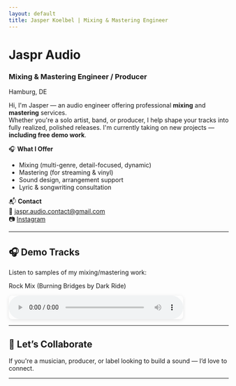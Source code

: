 ```yaml
---
layout: default
title: Jasper Koelbel | Mixing & Mastering Engineer
---
```


# Jaspr Audio  
### Mixing & Mastering Engineer / Producer  
Hamburg, DE

Hi, I'm Jasper — an audio engineer offering professional **mixing** and **mastering** services.  
Whether you're a solo artist, band, or producer, I help shape your tracks into fully realized, polished releases. I'm currently taking on new projects — **including free demo work**.

🎧 **What I Offer**  
- Mixing (multi-genre, detail-focused, dynamic)
- Mastering (for streaming & vinyl)
- Sound design, arrangement support  
- Lyric & songwriting consultation

📬 **Contact**  
📧 [jaspr.audio.contact@gmail.com](mailto:jaspr.audio.contact@gmail.com)  
📷 [Instagram](https://instagram.com/jaspr.audio) 

---
<section id="demos" style="margin-top: 2rem;">

<h2>🎧 Demo Tracks</h2>

<p>Listen to samples of my mixing/mastering work:  

Rock Mix (Burning Bridges by Dark Ride) </p>  

<audio controls style="width: 100%; max-width: 400px; border-radius: 8px; box-shadow: 0 2px 8px rgba(0,0,0,0.1);">
  <source src="{{ '/assets/audio/DemoMixRock.mp3' | relative_url }}" type="audio/mpeg">
  Your browser does not support the audio element.
</audio>  

---

## 🤝 Let’s Collaborate  
If you're a musician, producer, or label looking to build a sound — I’d love to connect.

---
